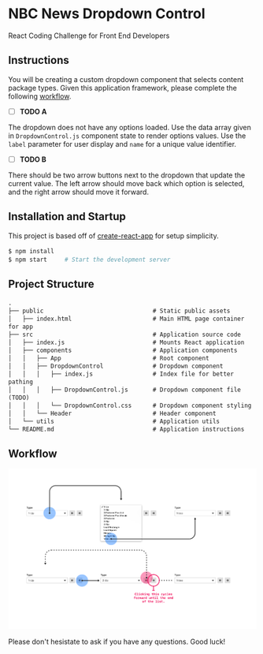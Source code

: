 # NBC News Dropdown Control
React Coding Challenge for Front End Developers

## Instructions
You will be creating a custom dropdown component that selects content package types. Given this application framework, please complete the following [workflow](#workflow).

- [ ] **TODO A**

The dropdown does not have any options loaded. Use the data array given in `DropdownControl.js` component state to render options values. Use the `label` parameter for user display and `name` for a unique value identifier.

- [ ] **TODO B**

There should be two arrow buttons next to the dropdown that update the current value. The left arrow should move back which option is selected, and the right arrow should move it forward.

## Installation and Startup

This project is based off of [create-react-app](https://github.com/facebook/create-react-app) for setup simplicity.

```bash
$ npm install
$ npm start     # Start the development server
```

## Project Structure

```
.
├── public                               # Static public assets
│   ├── index.html                       # Main HTML page container for app
├── src                                  # Application source code
│   ├── index.js                         # Mounts React application
│   ├── components                       # Application components
│   │   ├── App                          # Root component
│   │   ├── DropdownControl              # Dropdown component
│   │   │   ├── index.js                 # Index file for better pathing
│   │   │   ├── DropdownControl.js       # Dropdown component file (TODO)
│   │   │   └── DropdownControl.css      # Dropdown component styling
│   │   └── Header                       # Header component
│   └── utils                            # Application utils
└── README.md                            # Application instructions
```

## Workflow
![Workflow image](workflow.png "User interaction flow for dropdown value selection")

Please don't hesistate to ask if you have any questions. Good luck!
